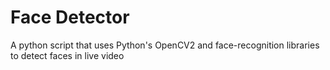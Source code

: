 # Face Detector

A python script that uses Python's OpenCV2 and face-recognition libraries to detect faces in live video
